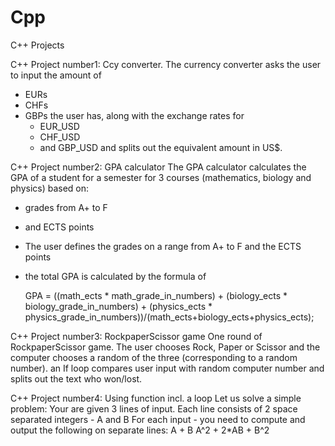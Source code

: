 # Cpp
C++ Projects

C++ Project number1: Ccy converter.
The currency converter asks the user to input the amount of
- EURs
- CHFs
- GBPs
  the user has, along with the exchange rates for
  - EUR_USD
  - CHF_USD
  - and GBP_USD
and splits out the equivalent amount in US$.

C++ Project number2: GPA calculator
The GPA calculator calculates the GPA of a student for a semester for 3 courses (mathematics, biology and physics) based on:
- grades from A+ to F
- and ECTS points
- The user defines the grades on a range from A+ to F and the ECTS points
- the total GPA is calculated by the formula of
     
  GPA = ((math_ects * math_grade_in_numbers)  + (biology_ects * biology_grade_in_numbers)  + (physics_ects * physics_grade_in_numbers))/(math_ects+biology_ects+physics_ects);

C++ Project number3: RockpaperScissor game
One round of RockpaperScissor game.
The user chooses Rock, Paper or Scissor and the computer chooses a random of the three (corresponding to a random number).
an If loop compares user input with random computer number and splits out the text who won/lost.

C++ Project number4: Using function incl. a loop
Let us solve a simple problem:
Your are given 3 lines of input.
Each line consists of 2 space separated integers - A and B
For each input - you need to compute and output the following on separate lines: 
A + B
A^2 + 2*AB + B^2


